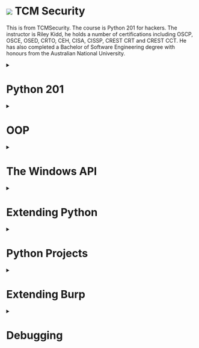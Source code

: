 # <img src="https://i.ibb.co/3ytXhvR/tcm-1.png"> TCM Security
This is from TCMSecurity. The course is Python 201 for hackers.
The instructor is Riley Kidd, he holds a number of certifications including OSCP, OSCE, OSED, CRTO, CEH, CISA, CISSP, CREST CRT and CREST CCT. He has also completed a Bachelor of Software Engineering degree with honours from the Australian National University.

<details close>
<summary>
<h1> Python 201</h1>
</summary>

  <ul>
    <li>Decorators</li>
       <li>Generators</li>
       <li>Serialization</li>
       <li>Closures</li>
  </ul>

</details>


<details close>
<summary>
<h1> OOP </h1>
</summary>

<details close>
<summary>
<h2> Classes, Objects, Methods </h2>
</summary>

- Classes
- Objects
- Methods

</details>

<details close>
<summary>
<h2> Inheritance </h2>
</summary>

- Inheritance

</details>

<details close>
<summary>
<h2> Polymorphism </h2>
</summary>

- Polymorphism

</details>

<details close>
<summary>
<h2> Operator Overloading </h2>
</summary>

- Operator Overloading

</details>

<details close>
<summary>
<h2> Class Decorators </h2>
</summary>

- Class Decorators

</details>

</details>

<details close>
<summary>
<h1> The Windows API </h1>
</summary>

<details close>
<summary>
<h2> C Data Types and Structures </h2>
</summary>

- C Data Types and Structures

</details>

<details close>
<summary>
<h2> Interfacing with the Windows API </h2>
</summary>

- Interfacing with the Windows API

</details>

<details close>
<summary>
<h2> Undocumented API calls </h2>
</summary>

- Undocumented API calls

</details>

<details close>
<summary>
<h2> Direct Syscalls </h2>
</summary>

- Direct Syscalls

</details>

<details close>
<summary>
<h2> Execution from DLL </h2>
</summary>

- Execution from DLL

</details>

</details>

<details close>
<summary>
<h1> Extending Python </h1>
</summary>

<details close>
<summary>
<h2> BeautifulSoup </h2>
</summary>

- BeautifulSoup

</details>

<details close>
<summary>
<h2> Py2exe </h2>
</summary>

- Py2exe

</details>

<details close>
<summary>
<h2> Sockets </h2>
</summary>

- Sockets

</details>

<details close>
<summary>
<h2> Scapy </h2>
</summary>

- Scapy

</details>

<details close>
<summary>
<h2> Subprocess </h2>
</summary>

- Subprocess

</details>

<details close>
<summary>
<h2> Threading </h2>
</summary>

- Threading

</details>

<details close>
<summary>
<h2> Pycryptodome </h2>
</summary>

- Pycryptodome

</details>

<details close>
<summary>
<h2> Argparse </h2>
</summary>

- Argparse

</details>

</details>

<details close>
<summary>
<h1> Python Projects </h1>
</summary>

<details close>
<summary>
<h2> Project #1: Remote DLL Injection </h2>
</summary>

- Project #1: Remote DLL Injection

</details>

<details close>
<summary>
<h2> Project #2: Process Creation and Shellcode Execution </h2>
</summary>

- Project #2: Process Creation and Shellcode Execution

</details>

<details close>
<summary>
<h2> Project #3: Keylogger </h2>
</summary>

- Project #3: Keylogger

</details>

<details close>
<summary>
<h2> Project #4: Buffer Overflow 247 CTF </h2>
</summary>

- Project #4: Buffer Overflow 247 CTF

</details>

<details close>
<summary>
<h2> Project #5: Encrypted Bind Shell </h2>
</summary>

- Project #5: Encrypted Bind Shell

</details>

</details>

<details close>
<summary>
<h1> Extending Burp </h1>
</summary>

<details close>
<summary>
<h2> Custom Burp Extension </h2>
</summary>

- Custom Burp Extension

</details>

</details>

<details close>
<summary>
<h1> Debugging </h1>
</summary>

<details close>
<summary>
<h2> Debugging a Script </h2>
</summary>

- Debugging a Script

</details>

</details>
